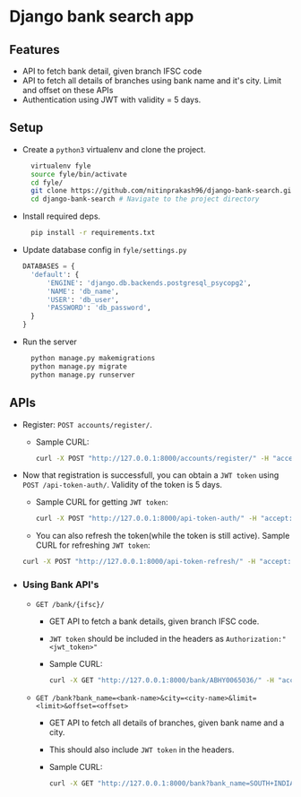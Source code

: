 
# Django bank search app

## Features

- API to fetch  bank detail, given branch IFSC code
- API to fetch all details of branches using bank name and it's city. Limit and offset on these APIs
- Authentication using JWT with validity = 5 days.


## Setup

- Create a `python3` virtualenv and clone the project.
  ```sh
    virtualenv fyle
    source fyle/bin/activate
    cd fyle/
    git clone https://github.com/nitinprakash96/django-bank-search.git
    cd django-bank-search # Navigate to the project directory
  ```

- Install required deps.

  ```sh
    pip install -r requirements.txt
  ```

- Update database config in `fyle/settings.py`
  ```python
  DATABASES = {
    'default': {
        'ENGINE': 'django.db.backends.postgresql_psycopg2',
        'NAME': 'db_name',
        'USER': 'db_user',
        'PASSWORD': 'db_password',
    }
  }
  ```

- Run the server

  ```sh
    python manage.py makemigrations
    python manage.py migrate
    python manage.py runserver
  ```


##  APIs

- Register: `POST accounts/register/`.
  - Sample CURL:

    ```sh
    curl -X POST "http://127.0.0.1:8000/accounts/register/" -H "accept: application/json" -H "Content-Type: application/json" -H "X-CSRFToken: VhOpX6dw3YfUBIRj4cy0VtRUoN6ey7Rmc0Gv1kRarACxAoHjpCo4sK6hhS0LHJv5" -d "{ \"username\": \"John\", \"first_name\": \"string\", \"last_name\": \"string\", \"email\": \"john@doe.com\", \"password\": \"secret\", \"password_confirm\": \"secret\"}" | json_pp
    ```

- Now that registration is successfull, you can obtain a `JWT token` using `POST /api-token-auth/`. Validity of the token is 5 days.
  - Sample CURL for getting `JWT token`:

    ```sh
    curl -X POST "http://127.0.0.1:8000/api-token-auth/" -H "accept: application/json" -H "Content-Type: application/json" -H "X-CSRFToken: VhOpX6dw3YfUBIRj4cy0VtRUoN6ey7Rmc0Gv1kRarACxAoHjpCo4sK6hhS0LHJv5" -d "{ \"username\": \"admin\", \"password\": \"newsecret\"}" | json_pp
    ```


   - You can also refresh the token(while the token is still active). Sample CURL for refreshing `JWT token`:

    ```sh
    curl -X POST "http://127.0.0.1:8000/api-token-refresh/" -H "accept: application/json" -H "Content-Type: application/json" -H "X-CSRFToken: Dld0ldW5jenSsA8zVGg8DlRGQHUphHSKU456prAJHQKvrgYzg66caC63JMOWqjwt" -d "{ \"token\": \"eyJ0eXAiOiJKV1QiLCJhbGciOiJIUzI1NiJ9.eyJ1c2VyX2lkIjoxLCJ1c2VybmFtZSI6ImFkbWluIiwiZXhwIjoxNTY0NTY4NjU1LCJlbWFpbCI6ImFudWJoYXZ1amphd2FsQGdtYWlsLmNvbSJ9.GMbLTZYicKyyTvXAipdFRz-xhcQ65fZBdKoW_j9h1Xs\"}" | json_pp
    ```

- ### Using Bank API's

  - `GET /bank/{ifsc}/`
    - GET API to fetch a bank details, given branch IFSC code.
    - `JWT token` should be included in the headers as `Authorization:"<jwt_token>"`

    - Sample CURL:

      ```sh
      curl -X GET "http://127.0.0.1:8000/bank/ABHY0065036/" -H "accept: application/json" -H "Authorization: JWT eyJ0eXAiOiJKV1QiLCJhbGciOiJIUzI1NiJ9.eyJ1c2VyX2lkIjoxLCJ1c2VybmFtZSI6ImFkbWluIiwiZXhwIjoxNTY1MDAxNjg5LCJlbWFpbCI6ImFudWJoYXZ1amphd2FsQGdtYWlsLmNvbSJ9.PB9ES8ZNLm9K7qzgupwCY3m5kVW7fFUdyLrIXun4cDf" -H "X-CSRFToken: SwW2YIBihC639fHu82K0v5eX34EVb1t59fO82WfWFetG8VxutsA42mtkW9yskD7O" | json_pp
      ```

  - `GET /bank?bank_name=<bank-name>&city=<city-name>&limit=<limit>&offset=<offset>`

    - GET API to fetch all details of branches, given bank name and a city.
    - This should also include `JWT token` in the headers.
    - Sample CURL:

      ```sh
      curl -X GET "http://127.0.0.1:8000/bank?bank_name=SOUTH+INDIAN+BANK&city=KERELA&limit=10&offset=20" -H "accept: application/json" -H "Authorization: JWT eyJ0eXAiOiJKV1QiLCJhbGciOiJIUzI1NiJ9.eyJ1c2VyX2lkIjoxLCJ1c2VybmFtZSI6ImFkbWluIiwiZXhwIjoxNTY1MDAzOTg5LCJlbWFpbCI6ImFudWJoYXZ1amphd2FsQGdtYWlsLmNvbSJ9.hRsOMvVn3wkOLChBuzmaaGOne1n4RE1zKQO0bH7mdrU" -H "X-CSRFToken: 9l8CxhHc5agdYSWB3bmt5ZjCk77kNI5nq40IBvlQtMDQXyMBoBcxCgyZdc1RWkJ6" | json_pp
      ```
